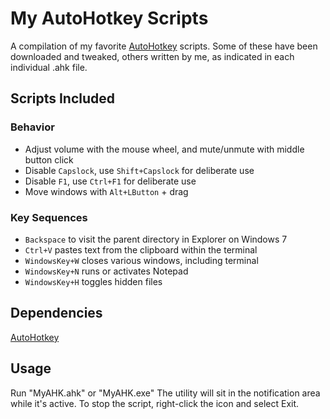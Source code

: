 My AutoHotkey Scripts
=====================

A compilation of my favorite [AutoHotkey][] scripts.
Some of these have been downloaded and tweaked, others
written by me, as indicated in each individual .ahk file.


Scripts Included
----------------

### Behavior

- Adjust volume with the mouse wheel, and mute/unmute with middle button click
- Disable `Capslock`, use `Shift+Capslock` for deliberate use
- Disable `F1`, use `Ctrl+F1` for deliberate use
- Move windows with `Alt+LButton` + drag

### Key Sequences

- `Backspace` to visit the parent directory in Explorer on Windows 7
- `Ctrl+V` pastes text from the clipboard within the terminal
- `WindowsKey+W` closes various windows, including terminal
- `WindowsKey+N` runs or activates Notepad
- `WindowsKey+H` toggles hidden files


Dependencies
------------

[AutoHotkey][]


Usage
-----

Run "MyAHK.ahk" or "MyAHK.exe" The utility will sit in the notification area
while it's active. To stop the script, right-click the icon and select Exit.


[AutoHotkey]: http://www.autohotkey.com
